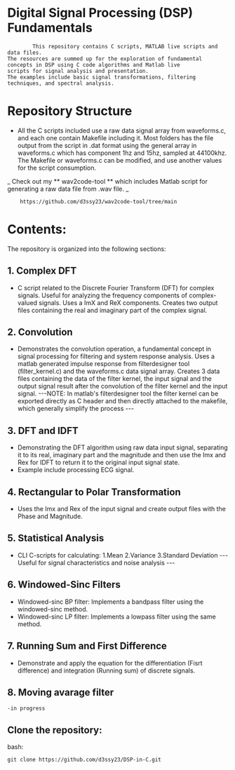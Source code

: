 # Digital Signal Processing (DSP) Fundamentals
            This repository contains C scripts, MATLAB live scripts and data files. 
    The resources are summed up for the exploration of fundamental concepts in DSP using C code algorithms and Matlab live
    scripts for signal analysis and presentation.
    The examples include basic signal transformations, filtering techniques, and spectral analysis.

# Repository Structure
- All the C scripts included use a raw data signal array from waveforms.c, and each one contain Makefile including it. 
    Most folders has the file output from the script in .dat format using the general array in waveforms.c which has component 1hz and 15hz, sampled at 44100khz.
    The Makefile or waveforms.c can be modified, and use another values for the script consumption.
    
    
 _ Check out my ** wav2code-tool ** which includes Matlab script for generating a raw data file from .wav file. _
 
        https://github.com/d3ssy23/wav2code-tool/tree/main
    
    
# Contents:   
The repository is organized into the following sections:

## 1. Complex DFT
- C script related to the Discrete Fourier Transform (DFT) for complex signals.
    Useful for analyzing the frequency components of complex-valued signals.
    Uses a ImX and ReX components.
    Creates two output files containing the real and imaginary part of the complex signal.
    
## 2. Convolution
- Demonstrates the convolution operation, a fundamental concept in signal processing for filtering and system response analysis.
    Uses a matlab generated impulse response from filterdesigner tool (filter_kernel.c) and the waveforms.c data signal array.
    Creates 3 data files containing the data of the filter kernel, the input signal and the output signal result after the convolution of the filter kernel and the input signal.
    ---NOTE: In matlab's filterdesigner tool the filter kernel can be exported directly as C header and then directly attached to the makefile, which generally simplify the process ---
    
## 3. DFT and IDFT
  - Demonstrating the DFT algorithm using raw data input signal, separating it to its real, imaginary part and the magnitude and then use the Imx and Rex for IDFT to return it to the
    original input signal state.  
  - Example include processing ECG signal.
    
## 4. Rectangular to Polar Transformation
  - Uses the Imx and Rex of the input signal and create output files with the Phase and Magnitude.
        
## 5. Statistical Analysis
  - CLI C-scripts for calculating:
    1.Mean
    2.Variance
    3.Standard Deviation
    --- Useful for signal characteristics and noise analysis ---
    
## 6. Windowed-Sinc Filters
   - Windowed-sinc BP filter: Implements a bandpass filter using the windowed-sinc method.
   - Windowed-sinc LP filter: Implements a lowpass filter using the same method.
     
## 7. Running Sum and First Difference
   - Demonstrate and apply the equation for the differentiation (Fisrt difference) and integration (Running sum) of discrete signals.
    
## 8. Moving avarage filter
    -in progress
    

## Clone the repository:
bash:
    
    git clone https://github.com/d3ssy23/DSP-in-C.git


